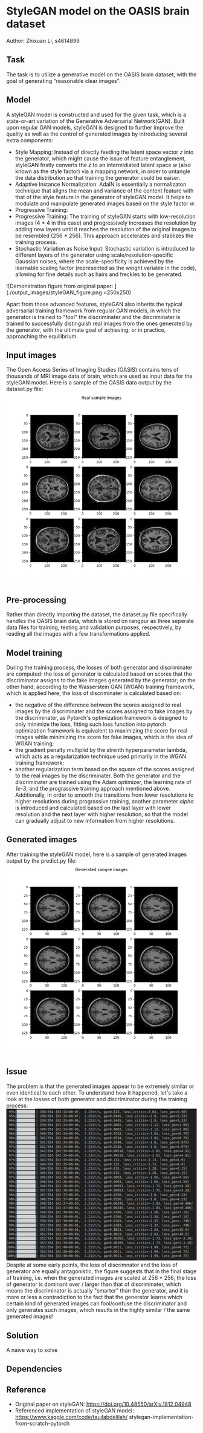 # StyleGAN model on the OASIS brain dataset

Author: Zhixuan Li, s4614899

## Task
The task is to utilize a generative model on the OASIS brain dataset, with the goal of generating "reasonable clear images".

## Model
A styleGAN model is constructed and used for the given task, which is a state-or-art variation of the Generative Adversarial Network(GAN). Built upon regular GAN models, styleGAN is designed to further improve the quality as well as the control of generated images by introducing several extra components:
- Style Mapping:
  Instead of directly feeding the latent space vector *z* into the generator, which might cause the issue of feature entanglement, styleGAN firstly converts the *z* to an intermidiated latent space *w* (also known as the style factor) via a mapping network, in order to untangle the data distribution so that training the generator could be eaiser.
- Adaptive Instance Normalization:
  AdaIN is essentially a normalizaton technique that aligns the mean and variance of the content feature with that of the style feature in the generator of styleGAN model. It helps to modulate and manipulate generated images based on the style factor *w*.
- Progressive Training:
- Progressive Training:
  The training of styleGAN starts with low-resolution images (4 \* 4 in this case) and progressively increases the resolution by adding new layers until it reaches the resolution of the original images to be resembled (256 \* 256).
  This approach accelerates and stablizes the training process. 
- Stochastic Variation as Noise Input:
  Stochastic variation is introduced to different layers of the generator using scale/resolution-specific Gaussian noises, where the scale-specificity is achieved by the learnable scaling factor (represented as the weight variable in the code), allowing for fine details such as hairs and freckles to be generated.

![Demonstration figure from original paper: ](./output_images/styleGAN_figure.png =250x250)

Apart from those advanced features, styleGAN also inherits the typical adversarial training framework from regular GAN models, in which the generator is trained to "fool" the discriminater and the discriminater is trained to successfully distinguish real images from the ones generated by the generator, with the ultimate goal of achieving, or in practice, approaching the equilibrium.

## Input images
The Open Access Series of Imaging Studies (OASIS) contains tens of thousands of MRI image data of brain, which are used as input data for the styleGAN model. Here is a sample of the OASIS data output by the dataset.py file:
![Sample images from OASIS dataset: ](./output_images/real_grid.png)

## Pre-processing
Rather than directly importing the dataset, the dataset.py file specifically handles the OASIS brain data, which is stored on rangpur as three seperate data files for training, testing and validation purposes, respectively, by reading all the images with a few transformations applied.

## Model training
During the training process, the losses of both generator and discriminater are computed: the loss of generator is calculated based on scores that the discriminator assigns to the fake images generated by the generator; on the other hand, according to the Wasserstein GAN (WGAN) training framework, which is applied here, the loss of discriminater is calculated based on:
  - the negative of the difference between the scores assigned to real images by the discriminater and the scores assigned to fake images by the discriminater, as Pytorch's optimization framework is designed to only minimize the loss, fitting such loss function into pytorch optimization framework is equivalent to maximizing the score for real images while minimizing the score for fake images, which is the idea of WGAN training;
  - the gradient penalty multiplid by the strenth hyperparameter lambda, which acts as a regularization technique used primarily in the WGAN training framework;
  - another regularization term based on the square of the scores assigned to the real images by the discriminater.
Both the generator and the discriminater are trained using the Adam optimizer, the learning rate of *1e-3*, and the prograssive training approach mentioned above. Additionally, in order to smooth the transitions from lower resolutions to higher resolutions during prograssive training, another parameter *alpha* is introduced and calculated based on the last layer with lower resolution and the next layer with higher resolution, so that the model can gradually adjust to new information from higher resolutions. 

## Generated images
After training the styleGAN model, here is a sample of generated images output by the predict.py file:
![Generated images by style generator: ](./output_images/generated_grid.png)

## Issue
The problem is that the generated images appear to be extremely similar or even identical to each other. To understand how it happened, let's take a look at the losses of both generator and discriminator during the training process:
![Final training losses: ](./output_images/final_training_losses.png)
Despite at some early points, the loss of discrimnator and the loss of generator are equally antagonistic, the figure suggests that in the final stage of training, i.e. when the generated images are scaled at 256 \* 256, the loss of generator is dominant over / larger than that of discriminater, which means the discriminator is actually "smarter" than the generator, and it is more or less a contradiction to the fact that the generator learns which certain kind of generated images can fool/confuse the discriminator and only generates such images, which results in the highly similar / the same generated images!

<!-- which explains why the generated images are highly similar: the generator is trained to be overly smart and powerful so that it learns which certain kind of generated images can fool/confuse the discriminator and only generates such images. -->

## Solution
A naive way to solve 

## Dependencies

## Reference
- Original paper on styleGAN: https://doi.org/10.48550/arXiv.1812.04948
- Referenced implementation of styleGAN model: https://www.kaggle.com/code/tauilabdelilah/   stylegan-implementation-from-scratch-pytorch
